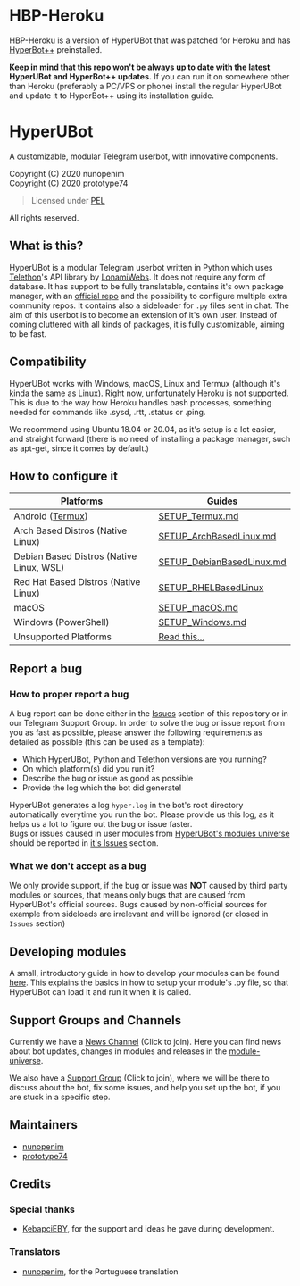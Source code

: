 # HBP-Heroku

HBP-Heroku is a version of HyperUBot that was patched for Heroku and has [HyperBot++](https://github.com/userbot8895/HyperBot_Plus) preinstalled.

**Keep in mind that this repo won't be always up to date with the latest HyperUBot and HyperBot++ updates.** If you can run it on somewhere other than Heroku (preferably a PC/VPS or phone) install the regular HyperUBot and update it to HyperBot++ using its installation guide.

# HyperUBot

A customizable, modular Telegram userbot, with innovative components.

Copyright (C) 2020 nunopenim\
Copyright (C) 2020 prototype74

> Licensed under [PEL](https://github.com/nunopenim/HyperUBot/blob/master/LICENSE.md)

All rights reserved.

## What is this?

HyperUBot is a modular Telegram userbot written in Python which uses 
[Telethon](https://github.com/LonamiWebs/Telethon)'s API library by [LonamiWebs](https://github.com/LonamiWebs).
It does not require any form of database. It has support to be fully translatable, contains it's own package manager,
with an [official repo](https://github.com/nunopenim/module-universe) and the possibility to configure multiple extra community repos.
It contains also a sideloader for `.py` files sent in chat. The aim of this userbot is to become an extension of it's own user.
Instead of coming cluttered with all kinds of packages, it is fully customizable, aiming to be fast.

## Compatibility

HyperUBot works with Windows, macOS, Linux and Termux (although it's kinda the same as Linux). Right now, unfortunately Heroku is not supported. This is due to the way how Heroku handles bash processes, something needed for commands like .sysd, .rtt, .status or .ping.

We recommend using Ubuntu 18.04 or 20.04, as it's setup is a lot easier, and straight forward (there is no need of installing a package manager, such as apt-get, since it comes by default.)

## How to configure it

| Platforms | Guides |
| - | - |
| Android ([Termux](https://play.google.com/store/apps/details?id=com.termux&hl=en)) | [SETUP_Termux.md](https://github.com/nunopenim/HyperUBot/blob/master/GUIDES/SETUP_Termux.md) |
| Arch Based Distros (Native Linux) | [SETUP_ArchBasedLinux.md](https://github.com/nunopenim/HyperUBot/blob/master/GUIDES/SETUP_ArchBasedLinux.md) |
| Debian Based Distros (Native Linux, WSL) | [SETUP_DebianBasedLinux.md](https://github.com/nunopenim/HyperUBot/blob/master/GUIDES/SETUP_DebianBasedLinux.md) |
| Red Hat Based Distros (Native Linux) | [SETUP_RHELBasedLinux](https://github.com/nunopenim/HyperUBot/blob/master/GUIDES/SETUP_RHELBasedLinux.md) |
| macOS | [SETUP_macOS.md](https://github.com/nunopenim/HyperUBot/blob/master/GUIDES/SETUP_MacOS.md) |
| Windows (PowerShell) | [SETUP_Windows.md](https://github.com/nunopenim/HyperUBot/blob/master/GUIDES/SETUP_Windows.md) |
| Unsupported Platforms | [Read this...](https://github.com/nunopenim/HyperUBot/blob/master/GUIDES/SETUP_Unsupported.md) |

## Report a bug

### How to proper report a bug

A bug report can be done either in the [Issues](https://github.com/nunopenim/HyperUBot/issues) section of this repository or
in our Telegram Support Group. In order to solve the bug or issue report from you as fast as possible, please answer the following requirements as detailed as possible (this can be used as a template):

- Which HyperUBot, Python and Telethon versions are you running?
- On which platform(s) did you run it?
- Describe the bug or issue as good as possible
- Provide the log which the bot did generate!

HyperUBot generates a log `hyper.log` in the bot's root directory automatically everytime you run the bot.
Please provide us this log, as it helps us a lot to figure out the bug or issue faster.\
Bugs or issues caused in user modules from [HyperUBot's modules universe](https://github.com/nunopenim/module-universe)
should be reported in [it's Issues](https://github.com/nunopenim/module-universe/issues) section.

### What we don't accept as a bug

We only provide support, if the bug or issue was **NOT** caused by third party modules or sources, that means only bugs that are caused from HyperUBot's official sources.
Bugs caused by non-official sources for example from sideloads are irrelevant and will be ignored (or closed in `Issues` section)

## Developing modules

A small, introductory guide in how to develop your modules can be found [here](https://github.com/nunopenim/HyperUBot/blob/master/GUIDES/DEV_DevelopingModules.md). This explains the basics in how to setup your module's .py file, so that HyperUBot can load it and run it when it is called.

## Support Groups and Channels

Currently we have a [News Channel](https://t.me/HyperUBotNews) (Click to join). Here you can find news about bot updates, changes in modules and releases in the [module-universe](https://github.com/nunopenim/module-universe).

We also have a [Support Group](https://t.me/HyperUBotSupport) (Click to join), where we will be there to discuss about the bot, fix some issues, and help you set up the bot, if you are stuck in a specific step.

## Maintainers

- [nunopenim](https://github.com/nunopenim)
- [prototype74](https://github.com/prototype74)

## Credits

### Special thanks

- [KebapciEBY](https://github.com/KebapciEBY), for the support and ideas he gave during development.

### Translators

- [nunopenim](https://github.com/nunopenim), for the Portuguese translation
